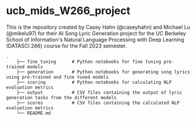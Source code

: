 # ucb_mids_W266_project
This is the repository created by Casey Hahn (@caseyhahn) and Michael Lu (@mikelu97)
for their AI Song Lyric Generation project for the UC Berkeley School of Information's
Natural Language Processing with Deep Learning (DATASCI 266) course for the Fall 2023
semester.

```
.
    ├── fine_tuning      # Python notebooks for fine tuning pre-trained models
    ├── generation       # Python notebooks for generating song lyrics using pre-trained and fine tuned models
    ├── scoring          # Python notebooks for calculating NLP evaluation metrics
    ├── output           # CSV files containing the output of lyric generation tasks from the different models
    ├── scores           # CSV files containing the calculated NLP evaluation metrics
    └── README.md
```